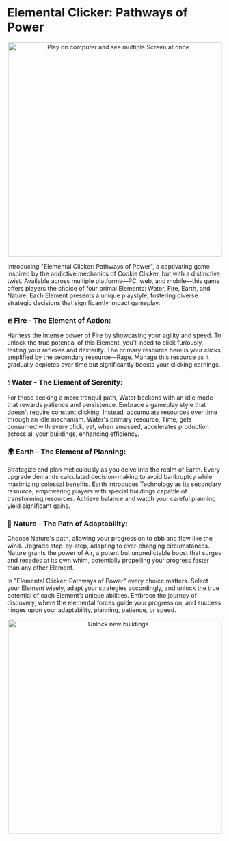 # Elemental Clicker: Pathways of Power
 <p align="center">
<img height="500" alt="Play on computer and see multiple Screen at once" src="/README_Files/Clicker2022-intro.gif" title="Element Clicker Intro">
 </p>
Introducing "Elemental Clicker: Pathways of Power", a captivating game inspired by the addictive mechanics of Cookie Clicker, but with a distinctive twist. Available across multiple platforms—PC, web, and mobile—this game offers players the choice of four primal Elements: Water, Fire, Earth, and Nature. Each Element presents a unique playstyle, fostering diverse strategic decisions that significantly impact gameplay.

### 🔥 Fire - The Element of Action:
Harness the intense power of Fire by showcasing your agility and speed. To unlock the true potential of this Element, you'll need to click furiously, testing your reflexes and dexterity. The primary resource here is your clicks, amplified by the secondary resource—Rage. Manage this resource as it gradually depletes over time but significantly boosts your clicking earnings.

### 💧 Water - The Element of Serenity:
For those seeking a more tranquil path, Water beckons with an idle mode that rewards patience and persistence. Embrace a gameplay style that doesn’t require constant clicking. Instead, accumulate resources over time through an idle mechanism. Water's primary resource, Time, gets consumed with every click, yet, when amassed, accelerates production across all your buildings, enhancing efficiency.

### 🌍 Earth - The Element of Planning:
Strategize and plan meticulously as you delve into the realm of Earth. Every upgrade demands calculated decision-making to avoid bankruptcy while maximizing colossal benefits. Earth introduces Technology as its secondary resource, empowering players with special buildings capable of transforming resources. Achieve balance and watch your careful planning yield significant gains.

### 🌿 Nature - The Path of Adaptability:
Choose Nature's path, allowing your progression to ebb and flow like the wind. Upgrade step-by-step, adapting to ever-changing circumstances. Nature grants the power of Air, a potent but unpredictable boost that surges and recedes at its own whim, potentially propelling your progress faster than any other Element.

In "Elemental Clicker: Pathways of Power" every choice matters. Select your Element wisely, adapt your strategies accordingly, and unlock the true potential of each Element’s unique abilities. Embrace the journey of discovery, where the elemental forces guide your progression, and success hinges upon your adaptability, planning, patience, or speed.

<p align="center">
<img height="500" alt="Unlock new buildings" src="/README_Files/Clicker 2022 Unlock Building.gif" title="Element Clicker Unlock Buildings"/>
</p>

